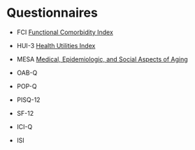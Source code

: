 # Questionnaires #

- FCI [Functional Comorbidity Index](FCI/readme.md)
- HUI-3 [Health Utilities Index](HUI3/readme.md)
- MESA [Medical, Epidemiologic, and Social Aspects of Aging](MESA/readme.md)
- OAB-Q
- POP-Q
- PISQ-12
- SF-12

- ICI-Q
- ISI []()
